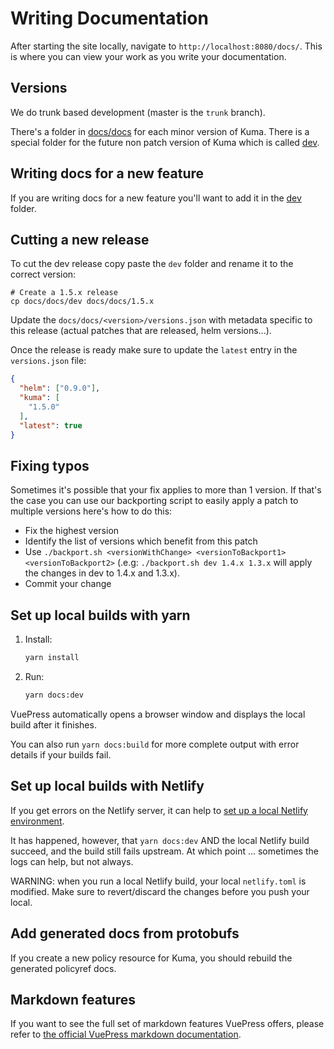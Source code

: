 # Writing Documentation

After starting the site locally, navigate to `http://localhost:8080/docs/`. This is where you can view your work 
as you write your documentation.

## Versions

We do trunk based development (master is the `trunk` branch).

There's a folder in [docs/docs](docs/docs) for each minor version of Kuma. 
There is a special folder for the future non patch version of Kuma which is called [dev](docs/docs/dev).

## Writing docs for a new feature

If you are writing docs for a new feature you'll want to add it in the [dev](docs/docs/dev) folder.

## Cutting a new release

To cut the dev release copy paste the `dev` folder and rename it to the correct version:

```shell
# Create a 1.5.x release
cp docs/docs/dev docs/docs/1.5.x
```

Update the `docs/docs/<version>/versions.json` with metadata specific to this release (actual patches that are released, helm versions...).

Once the release is ready make sure to update the `latest` entry in the `versions.json` file:

```json
{
  "helm": ["0.9.0"],
  "kuma": [
    "1.5.0"
  ],
  "latest": true
}
```

## Fixing typos

Sometimes it's possible that your fix applies to more than 1 version.
If that's the case you can use our backporting script to easily apply a patch to multiple versions here's how to do this:

- Fix the highest version
- Identify the list of versions which benefit from this patch
- Use `./backport.sh <versionWithChange> <versionToBackport1> <versionToBackport2>` (.e.g: `./backport.sh dev 1.4.x 1.3.x` will apply the changes in dev to 1.4.x and 1.3.x).
- Commit your change

## Set up local builds with yarn

1.  Install:

    ```bash
    yarn install
    ```

1.  Run:

    ```bash
    yarn docs:dev
    ```

VuePress automatically opens a browser window and displays the local build after it finishes.

You can also run `yarn docs:build` for more complete output with error details if your builds fail.

## Set up local builds with Netlify

If you get errors on the Netlify server, it can help to [set up a local Netlify environment](https://docs.netlify.com/cli/get-started/).

It has happened, however, that `yarn docs:dev` AND the local Netlify build succeed, and the build still fails upstream. At which point … sometimes the logs can help, but not always.

WARNING: when you run a local Netlify build, your local `netlify.toml` is modified. Make sure to revert/discard the changes before you push your local.

## Add generated docs from protobufs

If you create a new policy resource for Kuma, you should rebuild the generated policyref docs.

## Markdown features
If you want to see the full set of markdown features VuePress offers, please refer to [the official VuePress
markdown documentation](https://vuepress.vuejs.org/guide/markdown.html).
